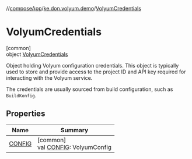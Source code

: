 //[composeApp](../../../index.md)/[ke.don.volyum.demo](../index.md)/[VolyumCredentials](index.md)

# VolyumCredentials

[common]\
object [VolyumCredentials](index.md)

Object holding Volyum configuration credentials. This object is typically used to store and provide access to the project ID and API key required for interacting with the Volyum service.

The credentials are usually sourced from build configuration, such as `BuildKonfig`.

## Properties

| Name | Summary |
|---|---|
| [CONFIG](-c-o-n-f-i-g.md) | [common]<br>val [CONFIG](-c-o-n-f-i-g.md): VolyumConfig |